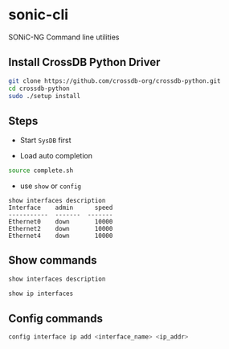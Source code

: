 # sonic-cli
SONiC-NG Command line utilities

## Install CrossDB Python Driver
```bash
git clone https://github.com/crossdb-org/crossdb-python.git
cd crossdb-python
sudo ./setup install
```

## Steps

* Start `SysDB` first

* Load auto completion
```bash
source complete.sh
```

* use `show` or `config`
```cli
show interfaces description
Interface    admin      speed
-----------  -------  -------
Ethernet0    down       10000
Ethernet2    down       10000
Ethernet4    down       10000
```

<!--
```bash
_SHOW_COMPLETE=source show > complete.sh
_CONFIG_COMPLETE=source config >> complete.sh
source complete.sh

```
-->


## Show commands

```bash
show interfaces description

show ip interfaces
```

## Config commands

```bash
config interface ip add <interface_name> <ip_addr>
```
